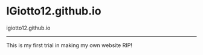 # IGiotto12.github.io
igiotto12.github.io
<hr>
This is my first trial in making my own website RIP!

